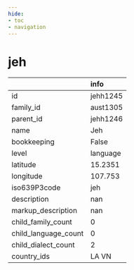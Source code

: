 ```yaml
---
hide:
- toc
- navigation
---
```

# jeh
|                      | info     |
|:---------------------|:---------|
| id                   | jehh1245 |
| family_id            | aust1305 |
| parent_id            | jehh1246 |
| name                 | Jeh      |
| bookkeeping          | False    |
| level                | language |
| latitude             | 15.2351  |
| longitude            | 107.753  |
| iso639P3code         | jeh      |
| description          | nan      |
| markup_description   | nan      |
| child_family_count   | 0        |
| child_language_count | 0        |
| child_dialect_count  | 2        |
| country_ids          | LA VN    |